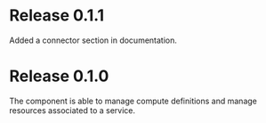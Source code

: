 # Release 0.1.1
Added a connector section in documentation.

# Release 0.1.0
The component is able to manage compute definitions and manage resources associated to a service.
